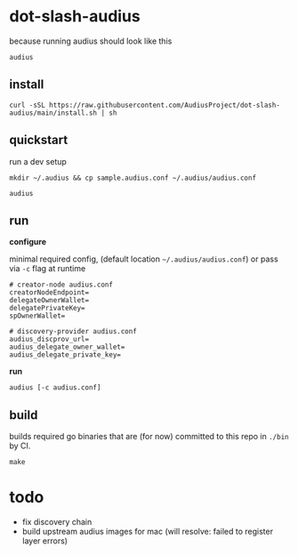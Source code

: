 # dot-slash-audius

because running audius should look like this
```
audius
```

## install

```
curl -sSL https://raw.githubusercontent.com/AudiusProject/dot-slash-audius/main/install.sh | sh
```

## quickstart

run a dev setup

```
mkdir ~/.audius && cp sample.audius.conf ~/.audius/audius.conf

audius
```

## run

**configure**

minimal required config, (default location `~/.audius/audius.conf`) or pass via `-c` flag at runtime

```
# creator-node audius.conf
creatorNodeEndpoint=
delegateOwnerWallet=
delegatePrivateKey=
spOwnerWallet=
```

```
# discovery-provider audius.conf
audius_discprov_url=
audius_delegate_owner_wallet=
audius_delegate_private_key=
```

**run**
```
audius [-c audius.conf]
```

## build

builds required go binaries that are (for now) committed to this repo in `./bin` by CI.

```
make
```

# todo

- fix discovery chain
- build upstream audius images for mac (will resolve: failed to register layer errors)
